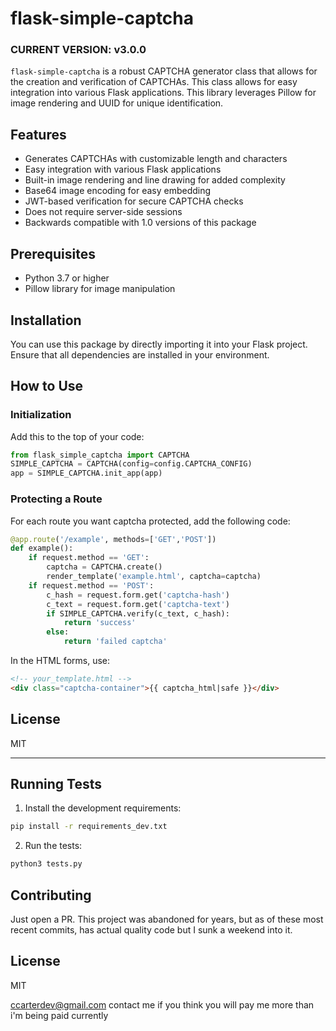 # flask-simple-captcha

### CURRENT VERSION: **v3.0.0**

`flask-simple-captcha` is a robust CAPTCHA generator class that allows for the creation and verification of CAPTCHAs. This class allows for easy integration into various Flask applications. This library leverages Pillow for image rendering and UUID for unique identification.

## Features

- Generates CAPTCHAs with customizable length and characters
- Easy integration with various Flask applications
- Built-in image rendering and line drawing for added complexity
- Base64 image encoding for easy embedding
- JWT-based verification for secure CAPTCHA checks
- Does not require server-side sessions
- Backwards compatible with 1.0 versions of this package

## Prerequisites

- Python 3.7 or higher
- Pillow library for image manipulation

## Installation

You can use this package by directly importing it into your Flask project. Ensure that all dependencies are installed in your environment.

## How to Use

### Initialization

Add this to the top of your code:

```python
from flask_simple_captcha import CAPTCHA
SIMPLE_CAPTCHA = CAPTCHA(config=config.CAPTCHA_CONFIG)
app = SIMPLE_CAPTCHA.init_app(app)
```

### Protecting a Route

For each route you want captcha protected, add the following code:

```python
@app.route('/example', methods=['GET','POST'])
def example():
    if request.method == 'GET':
        captcha = CAPTCHA.create()
        render_template('example.html', captcha=captcha)
    if request.method == 'POST':
        c_hash = request.form.get('captcha-hash')
        c_text = request.form.get('captcha-text')
        if SIMPLE_CAPTCHA.verify(c_text, c_hash):
            return 'success'
        else:
            return 'failed captcha'
```

In the HTML forms, use:

```html
<!-- your_template.html -->
<div class="captcha-container">{{ captcha_html|safe }}</div>
```

## License

MIT

---

## Running Tests

1. Install the development requirements:

```bash
pip install -r requirements_dev.txt
```

2. Run the tests:

```bash
python3 tests.py
```

## Contributing

Just open a PR. This project was abandoned for years, but as of these most recent commits, has actual quality code but I sunk a weekend into it.

## License

MIT

ccarterdev@gmail.com contact me if you think you will pay me more than i'm being paid currently
